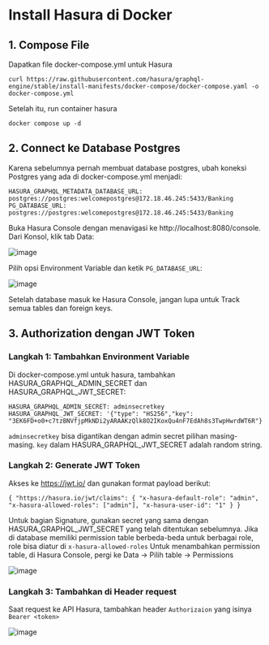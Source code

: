 # Install Hasura di Docker
## 1. Compose File
Dapatkan file docker-compose.yml untuk Hasura

`curl https://raw.githubusercontent.com/hasura/graphql-engine/stable/install-manifests/docker-compose/docker-compose.yaml -o docker-compose.yml`

Setelah itu, run container hasura

`docker compose up -d`

## 2. Connect ke Database Postgres

Karena sebelumnya pernah membuat database postgres, ubah koneksi Postgres yang ada di docker-compose.yml menjadi:

```
HASURA_GRAPHQL_METADATA_DATABASE_URL: postgres://postgres:welcomepostgres@172.18.46.245:5433/Banking
PG_DATABASE_URL: postgres://postgres:welcomepostgres@172.18.46.245:5433/Banking
```

Buka Hasura Console dengan menavigasi ke http://localhost:8080/console. Dari Konsol, klik tab Data:

![image](https://github.com/ivynajohansen/belajar-docker/assets/83331802/a7c50e70-f8c7-47b6-b7f5-7eda4923d3bd)

Pilih opsi Environment Variable dan ketik `PG_DATABASE_URL`:

![image](https://github.com/ivynajohansen/belajar-docker/assets/83331802/d85a173b-071d-4e8d-90b1-51548c85720b)

Setelah database masuk ke Hasura Console, jangan lupa untuk Track semua tables dan foreign keys.

## 3. Authorization dengan JWT Token

### Langkah 1: Tambahkan Environment Variable

Di docker-compose.yml untuk hasura, tambahkan HASURA_GRAPHQL_ADMIN_SECRET dan HASURA_GRAPHQL_JWT_SECRET:

```
HASURA_GRAPHQL_ADMIN_SECRET: adminsecretkey
HASURA_GRAPHQL_JWT_SECRET: '{"type": "HS256","key": "3EK6FD+o0+c7tzBNVfjpMkNDi2yARAAKzQlk8O2IKoxQu4nF7EdAh8s3TwpHwrdWT6R"}'
```

`adminsecretkey` bisa digantikan dengan admin secret pilihan masing-masing.
`key` dalam HASURA_GRAPHQL_JWT_SECRET adalah random string.

### Langkah 2: Generate JWT Token

Akses ke https://jwt.io/ dan gunakan format payload berikut:

`
{
  "https://hasura.io/jwt/claims": {
     "x-hasura-default-role": "admin",
     "x-hasura-allowed-roles": ["admin"],
     "x-hasura-user-id": "1"
  }
}
`

Untuk bagian Signature, gunakan secret yang sama dengan HASURA_GRAPHQL_JWT_SECRET yang telah ditentukan sebelumnya.
Jika di database memiliki permission table berbeda-beda untuk berbagai role, role bisa diatur di `x-hasura-allowed-roles`
Untuk menambahkan permission table, di Hasura Console, pergi ke Data -> Pilih table -> Permissions

![image](https://github.com/ivynajohansen/belajar-docker/assets/83331802/e01c3d91-fa8b-4f49-ab70-6c314592b26f)

### Langkah 3: Tambahkan di Header request

Saat request ke API Hasura, tambahkan header `Authorizaion` yang isinya `Bearer <token>`

![image](https://github.com/ivynajohansen/belajar-docker/assets/83331802/790aadaf-ddbf-4bec-ada6-15bd9215d253)

